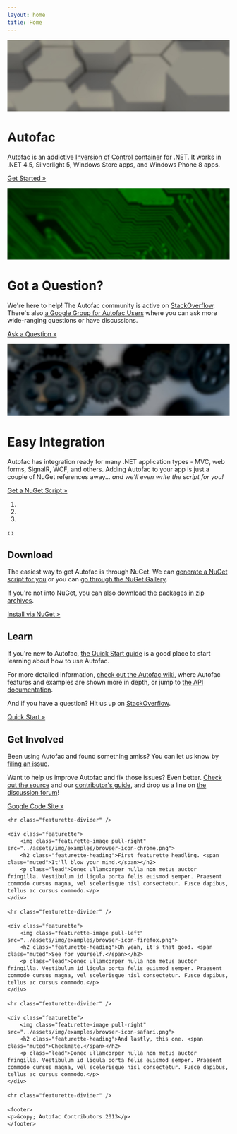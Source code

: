 ```yaml
---
layout: home
title: Home
---
```

<div id="heroCarousel" class="carousel slide">
	<div class="carousel-inner">
		<div class="item active">
			<img src="img/carousel-1.jpg" />
			<div class="container">
				<div class="carousel-caption">
					<h1>Autofac</h1>
					<p class="lead">Autofac is an addictive <a href="http://martinfowler.com/articles/injection.html">Inversion of Control container</a> for .NET. It works in .NET 4.5, Silverlight 5, Windows Store apps, and Windows Phone 8 apps.</p>
					<p><a href="https://code.google.com/p/autofac/wiki/GettingStarted" class="btn btn-primary btn-large">Get Started &raquo;</a></p>
				</div>
			</div>
		</div>
		<div class="item">
			<img src="img/carousel-2.jpg" />
			<div class="container">
				<div class="carousel-caption">
					<h1>Got a Question?</h1>
					<p class="lead">We're here to help! The Autofac community is active on <a href="http://stackoverflow.com/questions/tagged/autofac">StackOverflow</a>. There's also <a href="https://groups.google.com/forum/#forum/autofac">a Google Group for Autofac Users</a> where you can ask more wide-ranging questions or have discussions.</p>
					<p><a href="http://stackoverflow.com/questions/tagged/autofac" class="btn btn-primary btn-large">Ask a Question &raquo;</a></p>
				</div>
			</div>
		</div>
		<div class="item">
			<img src="img/carousel-3.jpg" />
			<div class="container">
				<div class="carousel-caption">
					<h1>Easy Integration</h1>
					<p class="lead">Autofac has integration ready for many .NET application types - MVC, web forms, SignalR, WCF, and others. Adding Autofac to your app is just a couple of NuGet references away... <em>and we'll even write the script for you!</em></p>
					<p><a href="/scriptgen/" class="btn btn-primary btn-large">Get a NuGet Script &raquo;</a></p>
				</div>
			</div>
		</div>
	</div>
	<ol class="carousel-indicators">
		<li data-target="#heroCarousel" data-slide-to="0" class="active"></li>
		<li data-target="#heroCarousel" data-slide-to="1"></li>
		<li data-target="#heroCarousel" data-slide-to="2"></li>
	</ol>
	<a class="carousel-control left" href="#heroCarousel" data-slide="prev">&lsaquo;</a>
	<a class="carousel-control right" href="#heroCarousel" data-slide="next">&rsaquo;</a>
</div>
<div class="container marketing">
	<div class="row">
		<div class="span4">
			<h2>Download</h2>
			<p>The easiest way to get Autofac is through NuGet. We can <a href="/scriptgen/">generate a NuGet script for you</a> or you can <a href="https://nuget.org/packages?q=Author%3A%22Autofac+Contributors%22+Owner%3A%22alexmg%22+Autofac*">go through the NuGet Gallery</a>.</p>
			<p>If you're not into NuGet, you can also <a href="https://code.google.com/p/autofac/downloads/list">download the packages in zip archives</a>.</p>
			<p><a class="btn" href="/scriptgen/">Install via NuGet &raquo;</a></p>
		</div>
		<div class="span4">
			<h2>Learn</h2>
			<p>If you're new to Autofac, <a href="https://code.google.com/p/autofac/wiki/GettingStarted">the Quick Start guide</a> is a good place to start learning about how to use Autofac.</p>
			<p>For more detailed information, <a href="https://code.google.com/p/autofac/w/list">check out the Autofac wiki</a>, where Autofac features and examples are shown more in depth, or jump to <a href="/apidoc/">the API documentation</a>.</p>
			<p>And if you have a question? Hit us up on <a href="http://stackoverflow.com/questions/tagged/autofac">StackOverflow</a>.</p>
			<p><a class="btn" href="https://code.google.com/p/autofac/wiki/GettingStarted">Quick Start &raquo;</a></p>
	   </div>
		<div class="span4">
			<h2>Get Involved</h2>
			<p>Been using Autofac and found something amiss? You can let us know by <a href="https://code.google.com/p/autofac/issues/list">filing an issue</a>.</p>
			<p>Want to help us improve Autofac and fix those issues? Even better. <a href="https://code.google.com/p/autofac/source/browse/">Check out the source</a> and our <a href="https://code.google.com/p/autofac/wiki/ContributionGuidelines">contributor's guide</a>, and drop us a line on <a href="https://groups.google.com/forum/#forum/autofac">the discussion forum</a>!</p>
			<p><a class="btn" href="https://code.google.com/p/autofac/">Google Code Site &raquo;</a></p>
		</div>
	</div>

	<hr class="featurette-divider" />

	<div class="featurette">
		<img class="featurette-image pull-right" src="../assets/img/examples/browser-icon-chrome.png">
		<h2 class="featurette-heading">First featurette headling. <span class="muted">It'll blow your mind.</span></h2>
		<p class="lead">Donec ullamcorper nulla non metus auctor fringilla. Vestibulum id ligula porta felis euismod semper. Praesent commodo cursus magna, vel scelerisque nisl consectetur. Fusce dapibus, tellus ac cursus commodo.</p>
	</div>

	<hr class="featurette-divider" />

	<div class="featurette">
		<img class="featurette-image pull-left" src="../assets/img/examples/browser-icon-firefox.png">
		<h2 class="featurette-heading">Oh yeah, it's that good. <span class="muted">See for yourself.</span></h2>
		<p class="lead">Donec ullamcorper nulla non metus auctor fringilla. Vestibulum id ligula porta felis euismod semper. Praesent commodo cursus magna, vel scelerisque nisl consectetur. Fusce dapibus, tellus ac cursus commodo.</p>
	</div>

	<hr class="featurette-divider" />

	<div class="featurette">
		<img class="featurette-image pull-right" src="../assets/img/examples/browser-icon-safari.png">
		<h2 class="featurette-heading">And lastly, this one. <span class="muted">Checkmate.</span></h2>
		<p class="lead">Donec ullamcorper nulla non metus auctor fringilla. Vestibulum id ligula porta felis euismod semper. Praesent commodo cursus magna, vel scelerisque nisl consectetur. Fusce dapibus, tellus ac cursus commodo.</p>
	</div>

	<hr class="featurette-divider" />

	<footer>
	<p>&copy; Autofac Contributors 2013</p>
	</footer>
</div>


